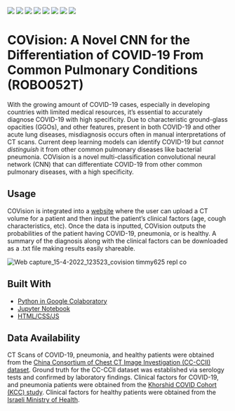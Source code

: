 ![](https://img.shields.io/badge/Python-14354C?style=for-the-badge&logo=python&logoColor=white)
![](https://img.shields.io/badge/HTML-239120?style=for-the-badge&logo=html5&logoColor=white)
![](https://img.shields.io/badge/CSS3-1572B6?style=for-the-badge&logo=css3&logoColor=white)
![](https://img.shields.io/badge/JavaScript-323330?style=for-the-badge&logo=javascript&logoColor=F7DF1E)
![](https://img.shields.io/badge/Maintained%3F-yes-green.svg)
![](https://img.shields.io/badge/Maintained%3F-yes-green.svgr)
![](https://img.shields.io/website-up-down-green-red/http/monip.org.svg)
![](https://img.shields.io/badge/-Google%20Colab-blue)

# COVision: A Novel CNN for the Differentiation of COVID-19 From Common Pulmonary Conditions (ROBO052T)

With the growing amount of COVID-19 cases, especially in developing countries with limited medical resources, it’s essential to accurately diagnose COVID-19 with high specificity. Due to characteristic ground-glass opacities (GGOs), and other features, present in both COVID-19 and other acute lung diseases, misdiagnosis occurs often in manual interpretations of CT scans. Current deep learning models can identify COVID-19 but *cannot distinguish* it from other common pulmonary diseases like bacterial pneumonia. COVision is a novel multi-classification convolutional neural network (CNN) that can differentiate COVID-19 from other common pulmonary diseases, with a high specificity.

## Usage
COVision is integrated into a [website](https://covision.timmy625.repl.co/) where the user can upload a CT volume for a patient and then input the patient’s clinical factors (age, cough characteristics, etc). Once the data is inputted, COVision outputs the probabilities of the patient having COVID-19, pneumonia, or is healthy. A summary of the diagnosis along with the clinical factors can be downloaded as a .txt file making results easily shareable. 

![Web capture_15-4-2022_123523_covision timmy625 repl co](https://user-images.githubusercontent.com/30708141/163596786-4c101603-2d86-41ee-84c9-c877c115c886.jpeg)

## Built With
- [Python in Google Colaboratory](https://colab.research.google.com/)
- [Jupyter Notebook](https://jupyter.org/)
- [HTML/CSS/JS](https://developer.mozilla.org/en-US/docs/Web/HTML)

## Data Availability
CT Scans of COVID-19, pneumonia, and healthy patients were obtained from the [China Consortium of Chest CT Image Investigation (CC-CCII) dataset](http://ncov-ai.big.ac.cn/download?lang=en). Ground truth for the CC-CCII dataset was established via serology tests and confirmed by laboratory findings. Clinical factors for COVID-19, and pneumonia patients were obtained from the [Khorshid COVID Cohort (KCC) study](https://figshare.com/articles/dataset/COVID-19_and_non-COVID-19_pneumonia_Dataset/16682422). Clinical factors for healthy patients were obtained from the [Israeli Ministry of Health](https://data.gov.il/dataset/covid-19/resource/74216e15-f740-4709-adb7-a6fb0955a048).
